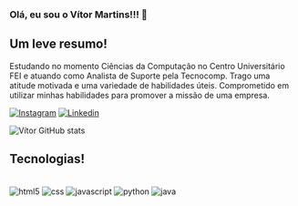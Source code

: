 ### Olá, eu sou o Vítor Martins!!! 👋

## Um leve resumo!
Estudando no momento Ciências da Computação no Centro Universitário FEI e atuando como Analista de Suporte pela Tecnocomp. Trago uma atitude motivada e uma variedade de habilidades úteis. Comprometido em utilizar minhas habilidades para promover a missão de uma empresa.

[![Instagram](https://img.shields.io/badge/Instagram-E4405F?style=for-the-badge&logo=instagram&logoColor=white)](https://www.instagram.com/vitinho.nfp/)
[![Linkedin](https://img.shields.io/badge/LinkedIn-0077B5?style=for-the-badge&logo=linkedin&logoColor=white)](https://www.linkedin.com/in/vimaroliveira/)

![Vítor GitHub stats](https://github-readme-stats.vercel.app/api?username=vihmar&show_icons=true&theme=dracula)

## Tecnologias!

<div style="display: inline_block"><br/>
  <img align="center" alt="html5" src="https://img.shields.io/badge/HTML-239120?style=for-the-badge&logo=html5&logoColor=white"/>
  <img align="center" alt="css" src="https://img.shields.io/badge/CSS-239120?&style=for-the-badge&logo=css3&logoColor=white"/>
  <img align="center" alt="javascript" src="https://img.shields.io/badge/JavaScript-F7DF1E?style=for-the-badge&logo=javascript&logoColor=black"/>
  <img align="center" alt="python" src="https://img.shields.io/badge/Python-14354C?style=for-the-badge&logo=python&logoColor=white"/>
  <img align="center" alt="java" src="https://img.shields.io/badge/Java-ED8B00?style=for-the-badge&logo=java&logoColor=white"/>
  
</div>
